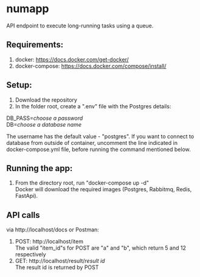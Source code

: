 # numapp
API endpoint to execute long-running tasks using a queue.

## Requirements:
1. docker: https://docs.docker.com/get-docker/
2. docker-compose: https://docs.docker.com/compose/install/

## Setup:
1. Download the repository
2. In the folder root, create a ".env" file with the Postgres details:


DB_PASS=<i>choose a password</i><br>
DB=<i>choose a database name</i><br>

The username has the default value - "postgres". If you want to connect to database from outside of container, uncomment the line indicated in docker-compose.yml file, before running the command mentioned below.

## Running the app:
1. From the directory root, run "docker-compose up -d"<br>
Docker will download the required images (Postgres, Rabbitmq, Redis, FastApi).

## API calls
via http://localhost/docs or Postman:
1. POST: http://localhost/item<br>
   The valid "item_id"s for POST are "a" and "b", which return 5 and 12 respectively<br>
2. GET: http://localhost/result/<i>result id</i><br>
   The result id is returned by POST
